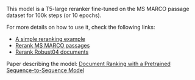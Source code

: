 This model is a T5-large reranker fine-tuned on the MS MARCO passage dataset for 100k steps (or 10 epochs).

For more details on how to use it, check the following links:
- [A simple reranking example](https://github.com/castorini/pygaggle#a-simple-reranking-example)
- [Rerank MS MARCO passages](https://github.com/castorini/pygaggle/blob/master/docs/experiments-msmarco-passage-subset.md)
- [Rerank Robust04 documents](https://github.com/castorini/pygaggle/blob/master/docs/experiments-robust04-monot5-gpu.md)

Paper describing the model: [Document Ranking with a Pretrained Sequence-to-Sequence Model](https://www.aclweb.org/anthology/2020.findings-emnlp.63/)